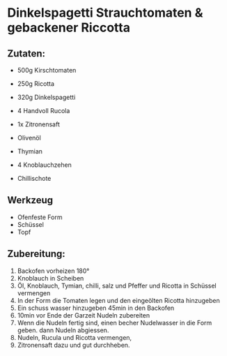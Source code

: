 # Dinkelspagetti Strauchtomaten & gebackener Riccotta

## Zutaten:
* 500g Kirschtomaten
* 250g Ricotta
* 320g Dinkelspagetti
* 4 Handvoll Rucola

* 1x Zitronensaft

* Olivenöl
* Thymian
* 4 Knoblauchzehen
* Chillischote

## Werkzeug
* Ofenfeste Form
* Schüssel
* Topf

## Zubereitung:

1. Backofen vorheizen 180°
2. Knoblauch in Scheiben
3. Öl, Knoblauch, Tymian, chilli, salz und Pfeffer und Ricotta in Schüssel vermengen
4. In der Form die Tomaten legen und den eingeölten Ricotta hinzugeben
5. Ein schuss wasser hinzugeben 45min in den Backofen 
6. 10min vor Ende der Garzeit Nudeln zubereiten
7. Wenn die Nudeln fertig sind, einen becher Nudelwasser in die Form geben. dann Nudeln abgiessen.
8. Nudeln, Rucula und Ricotta vermengen,
9. Zitronensaft dazu und gut durchheben.

